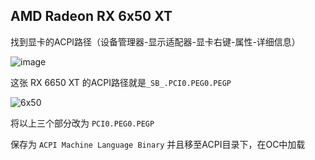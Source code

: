 ## AMD Radeon RX 6x50 XT

找到显卡的ACPI路径（设备管理器-显示适配器-显卡右键-属性-详细信息）<br>

![image](https://user-images.githubusercontent.com/74492520/212872382-6930a9a8-b462-4f83-8e07-4e309edd3ac9.png)<br>

这张 RX 6650 XT 的ACPI路径就是`_SB_.PCI0.PEG0.PEGP`<br>

![6x50](https://user-images.githubusercontent.com/74492520/212874976-f3f4945a-b35b-47d2-b708-75eaa251f9b6.jpg)

将以上三个部分改为 `PCI0.PEG0.PEGP`<br>

保存为 `ACPI Machine Language Binary` 并且移至ACPI目录下，在OC中加载

